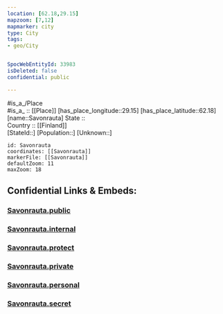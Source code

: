 ```yaml
---
location: [62.18,29.15] 
mapzoom: [7,12] 
mapmarker: city 
type: City
tags:
- geo/City


SpocWebEntityId: 33983
isDeleted: false
confidential: public

---
```

#is_a_/Place  
#is_a_ :: [[Place]] 
[has_place_longitude::29.15] 
[has_place_latitude::62.18] 
[name::Savonrauta] 
State ::  
Country :: [[Finland]]  
[StateId::] 
[Population::] 
[Unknown::] 


```leaflet
id: Savonrauta
coordinates: [[Savonrauta]] 
markerFile: [[Savonrauta]] 
defaultZoom: 11 
maxZoom: 18
```


## Confidential Links & Embeds: 

### [Savonrauta.public](/_public/\Earth\Continent\Europe\Europe~North\Finland\Provinces~Finland\Eastern_Finland\counties~Eastern_Finland\Savonia~South\CitySavonrauta.public.md) 

### [Savonrauta.internal](/_internal/\Earth\Continent\Europe\Europe~North\Finland\Provinces~Finland\Eastern_Finland\counties~Eastern_Finland\Savonia~South\CitySavonrauta.internal.md) 

### [Savonrauta.protect](/_protect/\Earth\Continent\Europe\Europe~North\Finland\Provinces~Finland\Eastern_Finland\counties~Eastern_Finland\Savonia~South\CitySavonrauta.protect.md) 

### [Savonrauta.private](/_private/\Earth\Continent\Europe\Europe~North\Finland\Provinces~Finland\Eastern_Finland\counties~Eastern_Finland\Savonia~South\CitySavonrauta.private.md) 

### [Savonrauta.personal](/_personal/\Earth\Continent\Europe\Europe~North\Finland\Provinces~Finland\Eastern_Finland\counties~Eastern_Finland\Savonia~South\CitySavonrauta.personal.md) 

### [Savonrauta.secret](/_secret/\Earth\Continent\Europe\Europe~North\Finland\Provinces~Finland\Eastern_Finland\counties~Eastern_Finland\Savonia~South\CitySavonrauta.secret.md)

